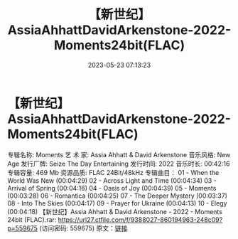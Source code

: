 ﻿---
title: 【新世纪】AssiaAhhattDavidArkenstone-2022-Moments24bit(FLAC)
date: 2023-05-23 07:13:23
categories: 古典音乐、新世纪、纯音雅乐
tags: 纯音雅乐
---
# 【新世纪】AssiaAhhattDavidArkenstone-2022-Moments24bit(FLAC)

专辑名称: Moments
艺 术 家: Assia Ahhatt & David Arkenstone
音乐风格: New Age
发行厂牌: Seize The Day Entertaining
发行时间: 2022
音乐时长: 00:42:16
专辑容量: 469 Mb
资源品质: FLAC 24Bit/48kHz
专辑曲目：
01 - When the World Was New (00:04:29)
02 - Across Light and Time (00:04:34)
03 - Arrival of Spring (00:04:16)
04 - Oasis of Joy (00:04:39)
05 - Moments (00:03:28)
06 - Romantica (00:04:25)
07 - The Deeper Mystery (00:03:37)
08 - Into The Skies (00:04:17)
09 - Prayer for Ukraine (00:04:13)
10 - Elegy (00:04:18)
【新世纪】Assia Ahhatt & David Arkenstone - 2022 - Moments 24bit
(FLAC).rar: https://url27.ctfile.com/f/9388027-860194963-248c09?p=559675
(访问密码: 559675)
原文：[链接](https://blog.sina.com.cn/s/blog_1647c7e76010311zv.html)